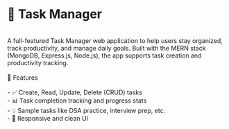 # 📝 Task Manager<br>
<br>
A full-featured Task Manager web application to help users stay organized, track productivity, and manage daily goals. Built with the MERN stack (MongoDB, Express.js, Node.js), the app supports task creation and productivity tracking.
<br>
<br>
🚀 Features<br>
<br>
- ✅ Create, Read, Update, Delete (CRUD) tasks<br>
- 📊 Task completion tracking and progress stats<br>
- 💡 Sample tasks like DSA practice, interview prep, etc.<br>
- 🌙 Responsive and clean UI<br>
